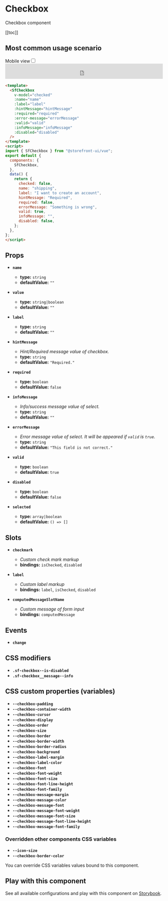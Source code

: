 # Checkbox

Checkbox component

[[toc]]

## Most common usage scenario

<div class="vuepress-mobile">
    <label for="vuepress-mobile" class="vuepress-mobile-label">Mobile view</label><input id="vuepress-mobile" type="checkbox" class="vuepress-mobile-checkbox">
    <iframe class="storybook-iframe" src="https://storybook.storefrontui.io/iframe.html?id=molecules-checkbox--common" style="width: 100%; border: 0; border-bottom: 1px solid #eee;height: 3rem"></iframe>
  </div>

```html
<template>
  <SfCheckbox
    v-model="checked"
    :name="name"
    :label="label"
    :hintMessage="hintMessage"
    :required="required"
    :error-message="errorMessage"
    :valid="valid"
    :infoMessage="infoMessage"
    :disabled="disabled"
  />
</template>
<script>
import { SfCheckbox } from "@storefront-ui/vue";
export default {
  components: {
    SfCheckbox,
  },
  data() {
    return {
      checked: false,
      name: "shipping",
      label: "I want to create an account",
      hintMessage: "Required",
      required: false,
      errorMessage: "Something is wrong",
      valid: true,
      infoMessage: "",
      disabled: false,
    };
  },
};
</script>
```

## Props

- **`name`**
  - **type:** `string`
  - **defaultValue:** `""`

- **`value`**
  - **type:** `string|boolean`
  - **defaultValue:** `""`

- **`label`**
  - **type:** `string`
  - **defaultValue:** `""`

- **`hintMessage`**
  - _Hint/Required message value of checkbox._
  - **type:** `string`
  - **defaultValue:** `"Required."`

- **`required`**
  - **type:** `boolean`
  - **defaultValue:** `false`

- **`infoMessage`**
  - _Info/success message value of select._
  - **type:** `string`
  - **defaultValue:** `""`

- **`errorMessage`**
  - _Error message value of select. It will be appeared if `valid` is `true`._
  - **type:** `string`
  - **defaultValue:** `"This field is not correct."`

- **`valid`**
  - **type:** `boolean`
  - **defaultValue:** `true`

- **`disabled`**
  - **type:** `boolean`
  - **defaultValue:** `false`

- **`selected`**
  - **type:** `array|boolean`
  - **defaultValue:** `() => []`

## Slots

- **`checkmark`**
  - _Custom check mark markup_
  - **bindings:** `isChecked`, `disabled`

- **`label`**
  - _Custom label markup_
  - **bindings:** `label`, `isChecked`, `disabled`

- **`computedMessageSlotName`**
  - _Custom message of form input_
  - **bindings:** `computedMessage`

## Events

- **`change`**

## CSS modifiers

- **`.sf-checkbox--is-disabled`**
- **`.sf-checkbox__message--info`**

## CSS custom properties (variables)

- **`--checkbox-padding`**
- **`--checkbox-container-width`**
- **`--checkbox-cursor`**
- **`--checkbox-display`**
- **`--checkbox-order`**
- **`--checkbox-size`**
- **`--checkbox-border`**
- **`--checkbox-border-width`**
- **`--checkbox-border-radius`**
- **`--checkbox-background`**
- **`--checkbox-label-margin`**
- **`--checkbox-label-color`**
- **`--checkbox-font`**
- **`--checkbox-font-weight`**
- **`--checkbox-font-size`**
- **`--checkbox-font-line-height`**
- **`--checkbox-font-family`**
- **`--checkbox-message-margin`**
- **`--checkbox-message-color`**
- **`--checkbox-message-font`**
- **`--checkbox-message-font-weight`**
- **`--checkbox-message-font-size`**
- **`--checkbox-message-font-line-height`**
- **`--checkbox-message-font-family`**
### Overridden other components CSS variables 
- **`--icon-size`**
- **`--checkbox-border-color`**


You can override CSS variables values bound to this component.

<!-- No _internal components -->

## Play with this component

See all available configurations and play with this component on <a href="https://storybook.storefrontui.io/?path=/story/molecules-checkbox--common">Storybook</a>.
